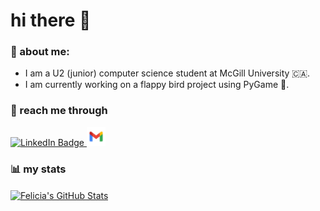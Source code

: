 # hi there 👋

<!--
**fei-felicia-chen/fei-felicia-chen** is a ✨ _special_ ✨ repository because its `README.md` (this file) appears on your GitHub profile.

Here are some ideas to get you started:

- 🔭 I’m currently working on ...
- 🌱 I’m currently learning ...
- 👯 I’m looking to collaborate on ...
- 🤔 I’m looking for help with ...
- 💬 Ask me about ...
- 📫 How to reach me: ...
- 😄 Pronouns: ...
- ⚡ Fun fact: ...
-->


### 👀 about me:

- I am a U2 (junior) computer science student at McGill University 🇨🇦. 
- I am currently working on a flappy bird project using PyGame 🦜.

### :handshake: reach me through

   <div id="badges">
    <a href="https://www.linkedin.com/in/chen-felicia/">
      <img src="https://img.shields.io/badge/LinkedIn-blue?style=for-the-badge&logo=linkedin&logoColor=white" alt="LinkedIn Badge"/>
    </a>
    <a href="mailto:felicia.qf.chen@gmail.com"><img src="https://github.com/edent/SuperTinyIcons/blob/master/images/svg/gmail.svg" alt="Gmail" width="30" ></a>
  </div>

### 📊 my stats

<a href="https://github.com/fei-felicia-chen/fei-felicia-chen">
  <img align="center" src="https://github-readme-stats.vercel.app/api/top-langs/?username=fei-felicia-chen&layout=compact&hide=c%2B%2B,Shell,Euphoria&title_color=6aa6f8&text_color=8a919a&icon_color=6aa6f8&bg_color=22272e" alt="Felicia's GitHub Stats" />
</a>
